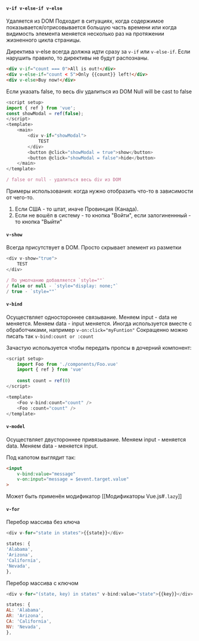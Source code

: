 #### `v-if v-else-if v-else` 
Удаляется из DOM
Подходит в ситуациях, когда содержимое показывается/отрисовывается большую часть времени или когда видимость элемента меняется несколько раз на протяжении жизненного цикла страницы.

Директива v-else всегда должна идти сразу за `v-if` или `v-else-if`. Если нарушить правило, то директивы не будут распознаны.
```html
<div v-if="count === 0">All is out!</div>
<div v-else-if="count < 5">Only {{count}} left!</div>
<div v-else>Buy now!</div>
```

Если указать false, то весь div удалиться из DOM
Null will be cast to false
```js
<script setup>
import { ref } from 'vue';
const showModal = ref(false);
</script>
<template>
	<main>
		<div v-if="showModal">
			TEST
		</div>
		<button @click="showModal = true">show</button>
		<button @click="showModal = false">hide</button>
	</main>
</template>

/ false or null - удалиться весь div из DOM
```
Примеры использования: когда нужно отобразить что-то в зависимости от чего-то. 
1) Если США - то штат, иначе Провинция (Канада). 
2) Если не вошёл в систему - то кнопка "Войти", если залогиненнный - то кнопка "Выйти"
#### `v-show` 
Всегда присутствует в DOM.
Просто скрывает элемент из разметки
```js
<div v-show="true">
	TEST
</div>

/ По умолчанию добавляется `style=""`
/ false or null - `style="display: none;"`
/ true - `style=""`
```
#### `v-bind`
Осуществляет одностороннее связывание. Меняем input - data не меняется. Меняем data - input меняется.
Иногда используется вместе с обработчиками, например `v-on:click="myFuntion"`
Сокращенно можно писать так `v-bind:count or :count`

Зачастую используется чтобы передать пропсы в дочерний компонент:
```js
<script setup>
	import Foo from './components/Foo.vue'
	import { ref } from 'vue'
	
	const count = ref(0)
</script>

<template>
	<Foo v-bind:count="count" />
	<Foo :count="count" />
</template>
```

#### `v-model`
Осуществляет двустороннее привязывание. Меняем input - меняется data. Меняем data - меняется input.

Под капотом выглядит так:
```html
<input 
	v-bind:value="message" 
	v-on:input="message = $event.target.value"
>
```
Может быть применён модификатор [[Модификаторы Vue.js#`.lazy`]]
#### `v-for`
Перебор массива без ключа
```js
<div v-for="state in states">{{state}}</div>

states: {
'Alabama',
'Arizona',
'California',
'Nevada',
},
```

Перебор массива с ключом
```js
<div v-for="(state, key) in states" v-bind:value="state">{{key}}</div>

states: {
AL: 'Alabama',
AR: 'Arizona',
CA: 'California',
NV: 'Nevada',
},
```
